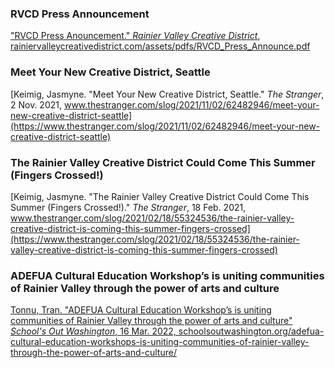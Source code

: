 ### RVCD Press Announcement 

["RVCD Press Anouncement." *Rainier Valley Creative District*, rainiervalleycreativedistrict.com/assets/pdfs/RVCD_Press_Announce.pdf](/assets/pdfs/RVCD_Press_Announce.pdf)

### Meet Your New Creative District, Seattle

[Keimig, Jasmyne. "Meet Your New Creative District, Seattle." *The Stranger*, 2 Nov. 2021, www.thestranger.com/slog/2021/11/02/62482946/meet-your-new-creative-district-seattle](https://www.thestranger.com/slog/2021/11/02/62482946/meet-your-new-creative-district-seattle)

### The Rainier Valley Creative District Could Come This Summer (Fingers Crossed!)

[Keimig, Jasmyne. "The Rainier Valley Creative District Could Come This Summer (Fingers Crossed!)." *The Stranger*, 18 Feb. 2021, www.thestranger.com/slog/2021/02/18/55324536/the-rainier-valley-creative-district-is-coming-this-summer-fingers-crossed](https://www.thestranger.com/slog/2021/02/18/55324536/the-rainier-valley-creative-district-is-coming-this-summer-fingers-crossed)

### ADEFUA Cultural Education Workshop’s is uniting communities of Rainier Valley through the power of arts and culture

[Tonnu, Tran. "ADEFUA Cultural Education Workshop’s is uniting communities of Rainier Valley through the power of arts and culture" *School's Out Washington*, 16 Mar. 2022, schoolsoutwashington.org/adefua-cultural-education-workshops-is-uniting-communities-of-rainier-valley-through-the-power-of-arts-and-culture/](https://schoolsoutwashington.org/adefua-cultural-education-workshops-is-uniting-communities-of-rainier-valley-through-the-power-of-arts-and-culture/)